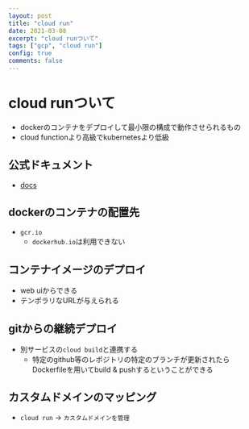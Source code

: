 ```yaml
---
layout: post
title: "cloud run"
date: 2021-03-08
excerpt: "cloud runついて"
tags: ["gcp", "cloud run"]
config: true
comments: false
---
```


# cloud runついて
 - dockerのコンテナをデプロイして最小限の構成で動作させられるもの
 - cloud functionより高級でkubernetesより低級

## 公式ドキュメント
 - [docs](https://cloud.google.com/run/docs)

## dockerのコンテナの配置先
 - `gcr.io`
   - `dockerhub.io`は利用できない

## コンテナイメージのデプロイ
 - web uiからできる
 - テンポラリなURLが与えられる

## gitからの継続デプロイ
 - 別サービスの`cloud build`と連携する
   - 特定のgithub等のレポジトリの特定のブランチが更新されたらDockerfileを用いてbuild & pushするということができる

## カスタムドメインのマッピング
 - `cloud run` -> `カスタムドメインを管理`
